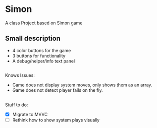 # Simon
A class Project based on Simon game
## Small description
* 4 color buttons for the game
* 3 buttons for functionality
* A debug/helper/info text panel
## 
Knows Issues:
* Game does not display system moves, only shows them as an array.
* Game does not detect player fails on the fly.
##
Stuff to do:
- [x] Migrate to MVVC
-[ ] Rethink how to show system plays visually